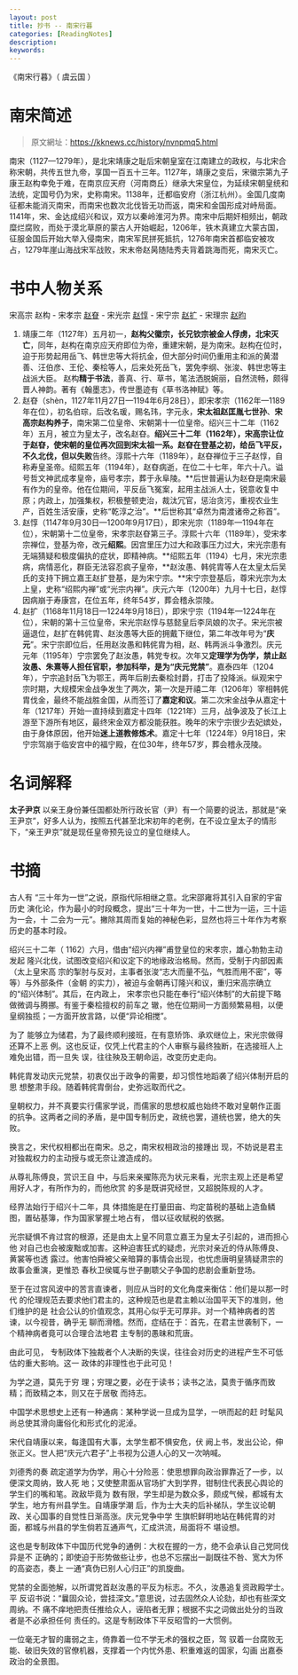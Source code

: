 ```yaml
---
layout: post
title: 抄书 -- 南宋行暮
categories: [ReadingNotes]
description: 
keywords:
---
```


《南宋行暮》（ 虞云国 ）

# 南宋简述

> 原文網址：https://kknews.cc/history/nvnpmq5.html

南宋（1127—1279年），是北宋靖康之耻后宋朝皇室在江南建立的政权，与北宋合称宋朝，共传五世九帝，享国一百五十三年。1127年，靖康之变后，宋徽宗第九子康王赵构幸免于难，在南京应天府（河南商丘）继承大宋皇位，为延续宋朝皇统和法统，定国号仍为宋，史称南宋。1138年，迁都临安府（浙江杭州）。金国几度南征都未能消灭南宋，而南宋也数次北伐皆无功而返，南宋和金国形成对峙局面。1141年，宋、金达成绍兴和议，双方以秦岭淮河为界。南宋中后期奸相频出，朝政糜烂腐败，而处于漠北草原的蒙古人开始崛起，1206年，铁木真建立大蒙古国，征服金国后开始大举入侵南宋，南宋军民拼死抵抗，1276年南宋首都临安被攻占，1279年崖山海战宋军战败，宋末帝赵昺随陆秀夫背着跳海而死，南宋灭亡。

# 书中人物关系

宋高宗  赵构 - 宋孝宗 [赵眘](https://zh.wikipedia.org/wiki/宋孝宗) - 宋光宗  [赵惇](https://zh.wikipedia.org/wiki/宋光宗) - 宋宁宗  [赵扩](https://zh.wikipedia.org/wiki/宋宁宗) - 宋理宗  [赵昀](https://zh.wikipedia.org/wiki/宋理宗) 

1. 靖康二年（1127年）五月初一，**赵构父徽宗，长兄钦宗被金人俘虏，北宋灭亡**，同年，赵构在南京应天府即位为帝，重建宋朝，是为南宋。赵构在位时，迫于形势起用岳飞、韩世忠等大将抗金，但大部分时间仍重用主和派的黄潜善、汪伯彦、王伦、秦桧等人，后来处死岳飞，罢免李纲、张浚、韩世忠等主战派大臣。 赵构**精于书法**，善真、行、草书，笔法洒脱婉丽，自然流畅，颇得晋人神韵。著有《翰墨志》，传世墨迹有《草书洛神赋》等。
2. 赵昚（shèn，1127年11月27日—1194年6月28日），即宋孝宗（1162年—1189年在位），初名伯琮，后改名瑗，赐名玮，字元永，**宋太祖赵匡胤七世孙**、**宋高宗赵构养子**，南宋第二位皇帝、宋朝第十一位皇帝。绍兴三十二年（1162年）五月，被立为皇太子，改名赵昚。**绍兴三十二年（1162年），宋高宗让位于赵昚，使宋朝的皇位再次回到宋太祖一系。**赵昚在登基之初，**给岳飞平反**，不久**北伐，但以失败**告终。淳熙十六年（1189年），赵昚禅位于三子赵惇，自称寿皇圣帝。绍熙五年（1194年），赵昚病逝，在位二十七年，年六十八。谥号哲文神武成孝皇帝，庙号孝宗，葬于永阜陵。**后世普遍认为赵昚是南宋最有作为的皇帝。他在位期间，平反岳飞冤案，起用主战派人士，锐意收复中原；内政上，加强集权，积极整顿吏治，裁汰冗官，惩治贪污，重视农业生产，百姓生活安康，史称“乾淳之治”。**后世称其“卓然为南渡诸帝之称首”。
3. 赵惇（1147年9月30日—1200年9月17日），即宋光宗（1189年—1194年在位），宋朝第十二位皇帝，宋孝宗赵昚第三子。淳熙十六年（1189年），受宋孝宗禅位，登基为帝，改元**绍熙**。因宫里压力过大和政事压力过大，宋光宗患有无端猜疑和极度偏执的症状，即精神病。**绍熙五年（1194）七月，宋光宗患病，病情恶化，群臣无法容忍疯子皇帝，**赵汝愚、韩侂胄等人在太皇太后吴氏的支持下拥立嘉王赵扩登基，是为宋宁宗。**宋宁宗登基后，尊宋光宗为太上皇，史称“绍熙内禅”或“光宗内禅”。庆元六年（1200年）九月十七日，赵惇因病崩于寿康宫，在位五年，终年54岁，葬会稽永崇陵。
4. 赵扩（1168年11月18日—1224年9月18日），即宋宁宗（1194年—1224年在位），宋朝的第十三位皇帝，宋光宗赵惇与慈懿皇后李凤娘的次子。宋光宗被逼退位，赵扩在韩侂胄、赵汝愚等大臣的拥戴下继位，第二年改年号为“**庆元**”。宋宁宗即位后，任用赵汝愚和韩侂胄为相，赵、韩两派斗争激烈。庆元元年（1195年）宁宗罢免了赵汝愚，韩党专权。次年又**定理学为伪学，禁止赵汝愚、朱熹等人担任官职，参加科举，是为“庆元党禁”**。嘉泰四年（1204年），宁宗追封岳飞为鄂王，两年后削去秦桧封爵，打击了投降派。纵观宋宁宗时期，大规模宋金战争发生了两次，第一次是开禧二年（1206年）宰相韩侂胄伐金，最终不能战胜金国，从而签订了**嘉定和议**。第二次宋金战争从嘉定十年（1217年）开始一直持续到嘉定十四年（1221年）三月，战争波及了长江上游至下游所有地区，最终宋金双方都没能获胜。晚年的宋宁宗很少去妃嫔处，由于身体原因，他开始**迷上道教修炼术**。嘉定十七年（1224年）9月18日，宋宁宗驾崩于临安宫中的福宁殿，在位30年，终年57岁，葬会稽永茂陵。

# 名词解释

**太子尹京**  以亲王身份兼任国都处所行政长官（尹）有一个简要的说法，那就是“亲王尹京”，好多人认为，按照五代甚至北宋初年的老例，在不设立皇太子的情形下，“亲王尹京”就是现任皇帝预先设立的皇位继续人。 



# 书摘

古人有 “三十年为一世”之说，原指代际相继之意。北宋邵雍将其引入自家的宇宙历史 演化论，作为最小的时段概念，提出“三十年为一世，十二世为一运，三十运为一会，十 二会为一元”。撇除其周而复始的神秘色彩，显然也将三十年作为考察历史的基本时段。



绍兴三十二年（ 1162）六月，借由“绍兴内禅”甫登皇位的宋孝宗，雄心勃勃主动发起 隆兴北伐，试图改变绍兴和议定下的地缘政治格局。然而，受制于内部因素（太上皇宋高 宗的掣肘与反对，主事者张浚“志大而量不弘，气胜而用不密”，等等）与外部条件（金朝 的实力），被迫与金朝再订隆兴和议，重归宋高宗确立的“绍兴体制”。其后，在内政上， 宋孝宗也只能在奉行“绍兴体制”的大前提下略做微调与腾挪。有鉴于秦桧擅权的前车之 辙，他在位期间一方面频繁易相，以便皇纲独揽；一方面开放言路，以便“异论相搅”。



为了 能够立为储君，为了最终顺利接班，在有意矫饰、承欢继位上，宋光宗做得还算不上恶 例。这也反证，仅凭上代君主的个人审察与最终独断，在选接班人上难免出错，而一旦失 误，往往殃及王朝命运，改变历史走向。



韩侂胄发动庆元党禁，初衷仅出于政争的需要，却习惯性地蹈袭了绍兴体制开启的思 想整肃手段。随着韩侂胄倒台，史弥远取而代之。



皇朝权力，并不真要实行儒家学说，而儒家的思想权威也始终不敢对皇朝作正面 的抗争。这两者之间的矛盾，是中国专制历史，政统也罢，道统也罢，绝大的失 败。



换言之，宋代权相都出在南宋。总之，南宋权相政治的接踵出 现，不妨说是君主对独裁权力的主动授与或无奈让渡造成的。



从尊礼陈傅良，赏识王自 中，与后来亲擢陈亮为状元来看，光宗主观上还是希望用好人才，有所作为的，而他欣赏 的多是既讲究经世，又超脱陈规的人才。



经界法始行于绍兴十二年，具 体措施是在打量田亩、均定苗税的基础上造鱼鳞图，置砧基簿，作为国家掌握土地占有， 借以征收赋税的依据。



光宗疑惧不肯过宫的根源，还是由太上皇不同意立嘉王为皇太子引起的，进而担心他 对自己也会被废黜或加害。这种迫害狂式的疑虑，光宗对亲近的侍从陈傅良、黄裳等也透 露过。他害怕舜被父亲暗算的事情会出现，也忧虑唐明皇猜疑肃宗的故事会重演，更惟恐 春秋卫侯辄与世子蒯聩父子争国的悲剧会重新登场。



至于在过宫风波中的苦言直谏者，则应从当时的文化角度来衡估：他们是以那一时代 的伦理规范去要求他们君主的，这种规范也是君主赖以治国平天下的准则，他们维护的是 社会公认的价值观念，其用心似乎无可厚非。对一个精神病者的苦谏，以今视昔，确乎无 聊而滑稽。然而，症结在于：首先，在君主世袭制下，一个精神病者竟可以合理合法地君 主专制的愚昧和荒唐。



由此可见， 专制政体下独裁者个人决断的失误，往往会对历史的进程产生不可低估的重大影响。这一 政体的非理性也于此可见！



为学之道，莫先于穷 理；穷理之要，必在于读书；读书之法，莫贵于循序而致精；而致精之本，则又在于居敬 而持志。



中国学术思想史上还有一种通病：某种学说一旦成为显学，一哄而起的赶 时髦风尚总使其滑向庸俗化和形式化的泥淖。



宋代自靖康以来，每逢国有大事，太学生都不惧安危，伏 阙上书，发出公论，伸张正义。世人把“庆元六君子”上书视为公道人心的又一次呐喊。



刘德秀的奏 疏定道学为伪学，用心十分险恶：使思想罪向政治罪靠近了一步，以便深文周纳，致人死 地；又使整肃面从官场扩大到学界，钳制住代表民心舆论的学生们的嘴和笔。政敌毕竟为 数有限，学生却是为数众多，颇成气候，都城有太学生，地方有州县学生。自靖康学潮 后，作为士大夫的后补梯队，学生议论朝政、关心国事的自觉性日渐高涨。庆元党争中学 生旗帜鲜明地站在韩侂胄的对面，都城与州县的学生倘若互通声气，汇成洪流，局面将不 堪设想。



这也是专制政体下中国历代党争的通例：大权在握的一方，绝不会承认自己党同伐异是不 正确的；即使迫于形势做些让步，也总不忘摆出一副既往不咎、宽大为怀的高姿态，奏上 一通“真伪已别人心归正”的凯旋曲。



党禁的全面弛解，以所谓党首赵汝愚的平反为标志。不久，汝愚追复资政殿学士。平 反诏书说：“曩固众论，尝挂深文。”意思说，过去固然众人论劾，却也有些深文周纳。不 痛不痒地把责任推给众人，诬陷者无罪；根据不实之词做出处分的当政者是不必承担任何 责任的。这是专制政体下平反昭雪的一大惯例。



一位毫无才智的庸弱之主，倚靠着一位不学无术的强权之臣，驾 驭着一台腐败无能、破旧失效的官僚机器，支撑着一个内忧外患、积重难返的国家，勾画 出嘉泰政治的全景图。